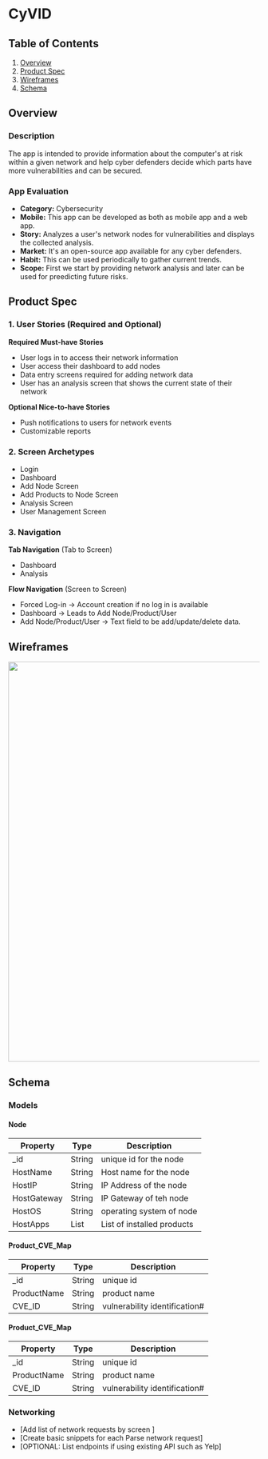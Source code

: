 # CyVID

## Table of Contents
1. [Overview](#Overview)
1. [Product Spec](#Product-Spec)
1. [Wireframes](#Wireframes)
2. [Schema](#Schema)

## Overview
### Description
The app is intended to provide information about the computer's at risk within a given network and help cyber defenders decide which parts have more vulnerabilities and can be secured. 

### App Evaluation
- **Category:** Cybersecurity
- **Mobile:** This app can be developed as both as mobile app and a web app. 
- **Story:** Analyzes a user's network nodes for vulnerabilities and displays the collected analysis. 
- **Market:** It's an open-source app available for any cyber defenders. 
- **Habit:** This can be used periodically to gather current trends. 
- **Scope:** First we start by providing network analysis and later can be used for preedicting future risks. 

## Product Spec

### 1. User Stories (Required and Optional)

**Required Must-have Stories**

* User logs in to access their network information
* User access their dashboard to add nodes
* Data entry screens required for adding network data
* User has an analysis screen that shows the current state of their network

**Optional Nice-to-have Stories**

* Push notifications to users for network events
* Customizable reports

### 2. Screen Archetypes

* Login 
* Dashboard 
* Add Node Screen
* Add Products to Node Screen
* Analysis Screen
* User Management Screen

### 3. Navigation

**Tab Navigation** (Tab to Screen)

* Dashboard
* Analysis

**Flow Navigation** (Screen to Screen)
* Forced Log-in -> Account creation if no log in is available
* Dashboard -> Leads to Add Node/Product/User
* Add Node/Product/User -> Text field to be add/update/delete data. 

## Wireframes
<img src="https://github.com/jannyr08/CyVID/blob/main/images/wireframe.jpg" width=800><br>

## Schema 

### Models

#### Node

| Property    | Type      |                 Description   |
| ------------| ----------|                -----------    |  
| \_id        | String    | unique id for the node        |
| HostName    | String    | Host name for the node        |
| HostIP      | String    | IP Address of the node        |
| HostGateway | String    | IP Gateway of teh node        |
| HostOS      | String    | operating system of node      |
| HostApps    | List      | List of installed products    |

#### Product_CVE_Map

| Property    | Type      |                 Description   |
| ------------| ----------|                -----------    |  
| \_id        | String    | unique id                     |
| ProductName | String    | product name                  |
| CVE_ID      | String    | vulnerability identification# |

#### Product_CVE_Map

| Property    | Type      |                 Description   |
| ------------| ----------|                -----------    |  
| \_id        | String    | unique id                     |
| ProductName | String    | product name                  |
| CVE_ID      | String    | vulnerability identification# |



### Networking
- [Add list of network requests by screen ]
- [Create basic snippets for each Parse network request]
- [OPTIONAL: List endpoints if using existing API such as Yelp]
